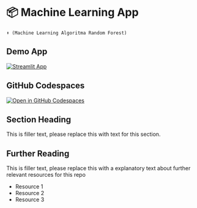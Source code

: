 # 📦 Machine Learning App 
```
⬆️ (Machine Learning Algoritma Random Forest)
```

## Demo App

[![Streamlit App](https://static.streamlit.io/badges/streamlit_badge_black_white.svg)](https://deploy-auto-ml-randomforest.streamlit.app/)

## GitHub Codespaces

[![Open in GitHub Codespaces](https://github.com/codespaces/badge.svg)](https://codespaces.new/streamlit/app-starter-kit?quickstart=1)

## Section Heading

This is filler text, please replace this with text for this section.

## Further Reading

This is filler text, please replace this with a explanatory text about further relevant resources for this repo
- Resource 1
- Resource 2
- Resource 3
